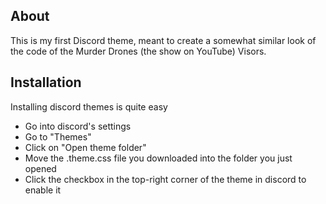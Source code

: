 <h2>About</h2>

This is my first Discord theme, meant to create a somewhat similar look of the code of the Murder Drones (the show on YouTube) Visors.

<h2>Installation</h2>

Installing discord themes is quite easy
- Go into discord's settings
- Go to "Themes"
- Click on "Open theme folder"
- Move the .theme.css file you downloaded into the folder you just opened
- Click the checkbox in the top-right corner of the theme in discord to enable it
